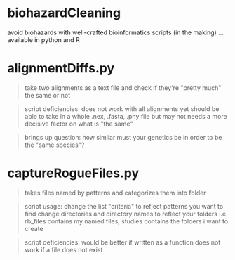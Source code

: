 # biohazardCleaning
avoid biohazards with well-crafted bioinformatics scripts (in the making) ... available in python and R

# alignmentDiffs.py
> take two alignments as a text file and check if they're "pretty much" the same or not

> script deficiencies:
does not work with all alignments yet
should be able to take in a whole .nex, .fasta, .phy file but may not
needs a more decisive factor on what is "the same"
                       
> brings up question:
how similar must your genetics be in order to be the "same species"?

# captureRogueFiles.py
> takes files named by patterns and categorizes them into folder

> script usage:
change the list "criteria" to reflect patterns you want to find
change directories and directory names to reflect your folders
i.e. rb_files contains my named files, studies contains the folders i want to create

> script deficiencies:
would be better if written as a function
does not work if a file does not exist
